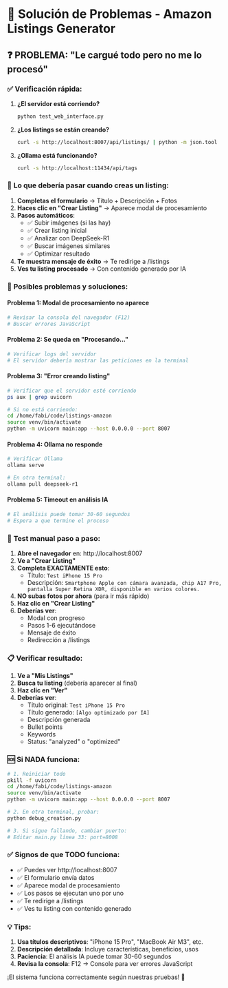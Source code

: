 # 🔧 Solución de Problemas - Amazon Listings Generator

## ❓ **PROBLEMA: "Le cargué todo pero no me lo procesó"**

### ✅ **Verificación rápida:**

1. **¿El servidor está corriendo?**
   ```bash
   python test_web_interface.py
   ```

2. **¿Los listings se están creando?**
   ```bash
   curl -s http://localhost:8007/api/listings/ | python -m json.tool
   ```

3. **¿Ollama está funcionando?**
   ```bash
   curl -s http://localhost:11434/api/tags
   ```

### 🎯 **Lo que debería pasar cuando creas un listing:**

1. **Completas el formulario** → Título + Descripción + Fotos
2. **Haces clic en "Crear Listing"** → Aparece modal de procesamiento
3. **Pasos automáticos**:
   - ✅ Subir imágenes (si las hay)
   - ✅ Crear listing inicial
   - ✅ Analizar con DeepSeek-R1
   - ✅ Buscar imágenes similares
   - ✅ Optimizar resultado
4. **Te muestra mensaje de éxito** → Te redirige a /listings
5. **Ves tu listing procesado** → Con contenido generado por IA

### 🚨 **Posibles problemas y soluciones:**

#### **Problema 1: Modal de procesamiento no aparece**
```bash
# Revisar la consola del navegador (F12)
# Buscar errores JavaScript
```

#### **Problema 2: Se queda en "Procesando..."**
```bash
# Verificar logs del servidor
# El servidor debería mostrar las peticiones en la terminal
```

#### **Problema 3: "Error creando listing"**
```bash
# Verificar que el servidor esté corriendo
ps aux | grep uvicorn

# Si no está corriendo:
cd /home/fabi/code/listings-amazon
source venv/bin/activate
python -m uvicorn main:app --host 0.0.0.0 --port 8007
```

#### **Problema 4: Ollama no responde**
```bash
# Verificar Ollama
ollama serve

# En otra terminal:
ollama pull deepseek-r1
```

#### **Problema 5: Timeout en análisis IA**
```bash
# El análisis puede tomar 30-60 segundos
# Espera a que termine el proceso
```

### 🧪 **Test manual paso a paso:**

1. **Abre el navegador** en: http://localhost:8007
2. **Ve a "Crear Listing"**
3. **Completa EXACTAMENTE esto**:
   - Título: `Test iPhone 15 Pro`
   - Descripción: `Smartphone Apple con cámara avanzada, chip A17 Pro, pantalla Super Retina XDR, disponible en varios colores.`
4. **NO subas fotos por ahora** (para ir más rápido)
5. **Haz clic en "Crear Listing"**
6. **Deberías ver**:
   - Modal con progreso
   - Pasos 1-6 ejecutándose
   - Mensaje de éxito
   - Redirección a /listings

### 📋 **Verificar resultado:**

1. **Ve a "Mis Listings"**
2. **Busca tu listing** (debería aparecer al final)
3. **Haz clic en "Ver"**
4. **Deberías ver**:
   - Título original: `Test iPhone 15 Pro`
   - Título generado: `[Algo optimizado por IA]`
   - Descripción generada
   - Bullet points
   - Keywords
   - Status: "analyzed" o "optimized"

### 🆘 **Si NADA funciona:**

```bash
# 1. Reiniciar todo
pkill -f uvicorn
cd /home/fabi/code/listings-amazon
source venv/bin/activate
python -m uvicorn main:app --host 0.0.0.0 --port 8007

# 2. En otra terminal, probar:
python debug_creation.py

# 3. Si sigue fallando, cambiar puerto:
# Editar main.py línea 33: port=8008
```

### ✅ **Signos de que TODO funciona:**

- ✅ Puedes ver http://localhost:8007
- ✅ El formulario envía datos
- ✅ Aparece modal de procesamiento
- ✅ Los pasos se ejecutan uno por uno
- ✅ Te redirige a /listings
- ✅ Ves tu listing con contenido generado

### 💡 **Tips:**

1. **Usa títulos descriptivos**: "iPhone 15 Pro", "MacBook Air M3", etc.
2. **Descripción detallada**: Incluye características, beneficios, usos
3. **Paciencia**: El análisis IA puede tomar 30-60 segundos
4. **Revisa la consola**: F12 → Console para ver errores JavaScript

¡El sistema funciona correctamente según nuestras pruebas! 🚀